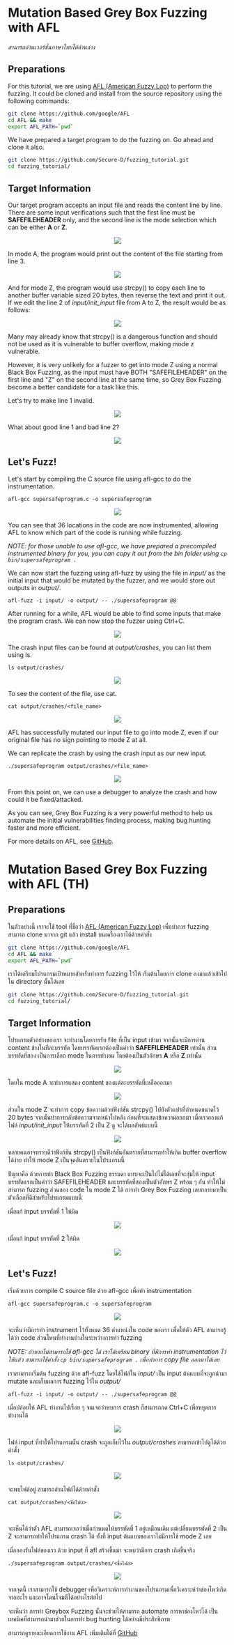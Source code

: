 # Mutation Based Grey Box Fuzzing with AFL

*สามารถอ่านเวอร์ชั่นภาษาไทยได้ด้านล่าง*

## Preparations

For this tutorial, we are using [AFL (American Fuzzy Lop)](https://github.com/google/AFL) to perform the fuzzing. It could be cloned and install from the source repository using the following commands:

```sh
git clone https://github.com/google/AFL
cd AFL && make
export AFL_PATH=`pwd`
```

We have prepared a target program to do the fuzzing on. Go ahead and clone it also.

```sh
git clone https://github.com/Secure-D/fuzzing_tutorial.git
cd fuzzing_tutorial/
```

## Target Information

Our target program accepts an input file and reads the content line by line. There are some input verifications such that the first line must be **SAFEFILEHEADER** only, and the second line is the mode selection which can be either **A** or **Z**.

<p align="center">
<img src="images/fuzzing_afl_snippet.png" />
</p>

In mode A, the program would print out the content of the file starting from line 3.

<p align="center">
<img src="images/fuzzing_afl_normalrun.png" />
</p>

And for mode Z, the program would use strcpy() to copy each line to another buffer variable sized 20 bytes, then reverse the text and print it out. If we edit the line 2 of *input/init_input* file from A to Z, the result would be as follows:

<p align="center">
<img src="images/fuzzing_afl_normalrun_z.png" />
</p>

Many may already know that strcpy() is a dangerous function and should not be used as it is vulnerable to buffer overflow, making mode z vulnerable.

However, it is very unlikely for a fuzzer to get into mode Z using a normal Black Box Fuzzing, as the input must have BOTH "SAFEFILEHEADER" on the first line and "Z" on the second line at the same time, so Grey Box Fuzzing become a better candidate for a task like this.

Let's try to make line 1 invalid.

<p align="center">
<img src="images/fuzzing_afl_invalidhead.png" />
</p>

What about good line 1 and bad line 2?

<p align="center">
<img src="images/fuzzing_afl_invalidmode.png" />
</p>

## Let's Fuzz!

Let's start by compiling the C source file using afl-gcc to do the instrumentation.

`afl-gcc supersafeprogram.c -o supersafeprogram`

<p align="center">
<img src="images/fuzzing_afl_instrumentation.png" />
</p>

You can see that 36 locations in the code are now instrumented, allowing AFL to know which part of the code is running while fuzzing.

*NOTE: for those unable to use afl-gcc, we have prepared a precompiled instrumented binary for you, you can copy it out from the bin folder using `cp bin/supersafeprogram .`*

We can now start the fuzzing using afl-fuzz by using the file in *input/* as the initial input that would be mutated by the fuzzer, and we would store out outputs in *output/*.

`afl-fuzz -i input/ -o output/ -- ./supersafeprogram @@`

After running for a while, AFL would be able to find some inputs that make the program crash. We can now stop the fuzzer using Ctrl+C.

<p align="center">
<img src="images/fuzzing_afl_found.png" />
</p>

The crash input files can be found at *output/crashes*, you can list them using ls.

`ls output/crashes/`

<p align="center">
<img src="images/fuzzing_afl_crashes.png" />
</p>

To see the content of the file, use cat.

`cat output/crashes/<file_name>`

<p align="center">
<img src="images/fuzzing_afl_result.png" />
</p>

AFL has successfully mutated our input file to go into mode Z, even if our original file has no sign pointing to mode Z at all.

We can replicate the crash by using the crash input as our new input.

`./supersafeprogram output/crashes/<file_name>`

<p align="center">
<img src="images/fuzzing_afl_replicate.png" />
</p>

From this point on, we can use a debugger to analyze the crash and how could it be fixed/attacked.

As you can see, Grey Box Fuzzing is a very powerful method to help us automate the initial vulnerabilities finding process, making bug hunting faster and more efficient.

For more details on AFL, see [GitHub](https://github.com/google/AFL).

# Mutation Based Grey Box Fuzzing with AFL (TH)

## Preparations

ในตัวอย่างนี้ เราจะใช้ tool ที่ชื่อว่า [AFL (American Fuzzy Lop)](https://github.com/google/AFL) เพื่อทำการ fuzzing สามารถ clone มาจาก git แล้ว install บนเครื่องเราได้ด้วยคำสั่ง

```sh
git clone https://github.com/google/AFL
cd AFL && make
export AFL_PATH=`pwd`
```

เราได้เตรียมโปรแกรมเป้าหมายสำหรับทำการ fuzzing ไว้ให้ เริ่มต้นโดยการ clone ลงมาแล้วเข้าไปใน directory นั้นได้เลย

```sh
git clone https://github.com/Secure-D/fuzzing_tutorial.git
cd fuzzing_tutorial/
```

## Target Information

โปรแกรมตัวอย่างของเรา จะทำงานโดยการรับ file ที่เป็น input เข้ามา จากนั้นจะมีการอ่าน content ข้างในทีละบรรทัด โดยบรรทัดแรกต้องเป็นคำว่า **SAFEFILEHEADER** เท่านั้น ส่วนบรรทัดที่สอง เป็นการเลือก mode ในการทำงาน โดยต้องเป็นตัวอักษร **A** หรือ **Z** เท่านั้น

<p align="center">
<img src="images/fuzzing_afl_snippet.png" />
</p>

โดยใน mode A จะทำการแสดง content ของแต่ละบรรทัดที่เหลือออกมา

<p align="center">
<img src="images/fuzzing_afl_normalrun.png" />
</p>

ส่วนใน mode Z จะทำการ copy ข้อความด้วยฟังก์ชัน strcpy() ไปยังตัวแปรที่กำหนดขนาดไว้ 20 bytes จากนั้นทำการกลับข้อความจากหน้าไปหลัง ก่อนที่จะแสดงข้อความออกมา เมื่อเราลองแก้ไฟล์ *input/init_input* ให้บรรทัดที่ 2 เป็น Z ดู จะได้ผลลัพธ์แบบนี้

<p align="center">
<img src="images/fuzzing_afl_normalrun_z.png" />
</p>

หลายคนอาจทราบดีว่าฟังก์ชัน strcpy() เป็นฟังก์ชันอันตรายที่สามารถทำให้เกิด buffer overflow ได้ง่าย ทำให้ mode Z เป็นจุดอันตรายในโปรแกรมนี้

ปัญหาคือ ด้วยการทำ Black Box Fuzzing ธรรมดา แทบจะเป็นไปไม่ได้เลยที่จะสุ่มให้ input บรรทัดแรกเป็นคำว่า SAFEFILEHEADER และบรรทัดที่สองเป็นตัวอักษร Z พร้อม ๆ กัน ทำให้ไม่สามารถ fuzzing ส่วนของ code ใน mode Z ได้ การทำ Grey Box Fuzzing เลยกลายมาเป็นตัวเลือกที่ดีสำหรับโปรแกรมแบบนี้

เมื่อแก้ input บรรทัดที่ 1 ให้ผิด

<p align="center">
<img src="images/fuzzing_afl_invalidhead.png" />
</p>

เมื่อแก้ input บรรทัดที่ 2 ให้ผิด

<p align="center">
<img src="images/fuzzing_afl_invalidmode.png" />
</p>

## Let's Fuzz!

เริ่มด้วยการ compile C source file ด้วย afl-gcc เพื่อทำ instrumentation

`afl-gcc supersafeprogram.c -o supersafeprogram`

<p align="center">
<img src="images/fuzzing_afl_instrumentation.png" />
</p>

จะเห็นว่ามีการทำ instrument ไว้ทั้งหมด 36 ตำแหน่งใน code ของเรา เพื่อให้ตัว AFL สามารถรู้ได้ว่า code ส่วนไหนที่ทำงานบ้างในระหว่างการทำ fuzzing

*NOTE: ถ้าหากไม่สามารถใช้ afl-gcc ได้ เราได้เตรียม binary ที่มีการทำ instrumentation ไว้ให้แล้ว สามารถใช้คำสั้ง `cp bin/supersafeprogram .` เพื่อทำการ copy file ออกมาได้เลย*

เราสามารถเริ่มต้น fuzzing ด้วย afl-fuzz โดยใช้ไฟล์ใน *input/* เป็น input ต้นแบบที่จะถูกนำมา mutate และเก็บผลการ fuzzing ไว้ใน *output/*

`afl-fuzz -i input/ -o output/ -- ./supersafeprogram @@`

เมื่อปล่อยให้ AFL ทำงานไปเรื่อย ๆ จนเจอว่าพบการ crash ก็สามารถกด Ctrl+C เพื่อหยุดการทำงานได้

<p align="center">
<img src="images/fuzzing_afl_found.png" />
</p>

ไฟล์ input ที่ทำให้โปรแกรมนั้น crash จะถูกเก็บไว้ใน *output/crashes* สามารถเข้าไปดูได้ด้วยคำสั่ง

`ls output/crashes/`

<p align="center">
<img src="images/fuzzing_afl_crashes.png" />
</p>

จะพบไฟล์อยู่ สามารถอ่านไฟล์ได้ด้วยคำสั่ง

`cat output/crashes/<ชื่อไฟล์>`

<p align="center">
<img src="images/fuzzing_afl_result.png" />
</p>

จะเห็นได้ว่าตัว AFL สามารถเจอว่าเมื่อกำหนดให้บรรทัดที่ 1 อยู่เหมือนเดิม แต่เปลี่ยนบรรทัดที่ 2 เป็น Z จะสามารถทำให้โปรแกรม crash ได้ ทั้งที่ input ต้นแบบของเราไม่มีการใช้ mode Z เลย

เมื่อลองรันไฟล์ของเรา ด้วย input ที่ afl สร้างขึ้นมา จะพบว่ามีการ crash เกิดขึ้นจริง

`./supersafeprogram output/crashes/<ชื่อไฟล์>`

<p align="center">
<img src="images/fuzzing_afl_replicate.png" />
</p>

จากจุดนี้ เราสามารถใช้ debugger เพื่อวิเคราะห์การทำงานของโปรแกรมเพื่อวิเคราะห์ว่าช่องโหว่เกิดจากอะไร และอาจโดนโจมตีได้อย่างไรต่อไป

จะเห็นว่า การทำ Greybox Fuzzing นั้นจะช่วยให้สามารถ automate การหาช่องโหว่ได้ เป็นเทคนิคที่สามารถนำมาช่วยในการทำ bug hunting ได้อย่างมีประสิทธิภาพ 

สามารถดูรายละเอียดการใช้งาน AFL เพิ่มเติมได้ที่ [GitHub](https://github.com/google/AFL)